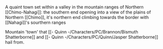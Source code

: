 A quaint town set within a valley in the mountain ranges of Northern [[Chimo-Nahagi]]: the southern end opening into a view of the plains of Northern [[Chimo]], it's northern end climbing towards the border with [[Nahagi]]'s sourthern ranges 

Mountain 'town' that [[- Quinn -/Characters/PC/Brannon/Bismuth Shatterborne]] and [[- Quinn -/Characters/PC/Quinn/Jasper Shatterborne]] hail from.